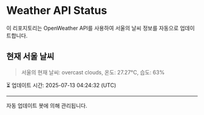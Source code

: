 
# Weather API Status

이 리포지토리는 OpenWeather API를 사용하여 서울의 날씨 정보를 자동으로 업데이트합니다.

## 현재 서울 날씨
> 서울의 현재 날씨: overcast clouds, 온도: 27.27°C, 습도: 63%

⏳ 업데이트 시간: 2025-07-13 04:24:32 (UTC)

---
자동 업데이트 봇에 의해 관리됩니다.
